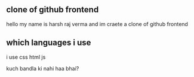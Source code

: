 ## clone of github frontend

hello my name is harsh raj verma and im craete a clone of github frontend 

## which languages i use
 
i use css html js

kuch bandla ki nahi haa bhai?
